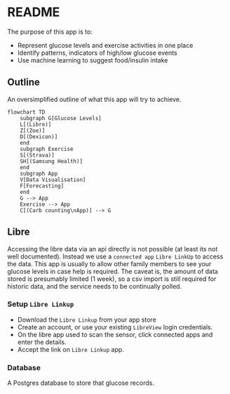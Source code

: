 # README

The purpose of this app is to:

* Represent glucose levels and exercise activities in one place
* Identify patterns, indicators of high/low glucose events
* Use machine learning to suggest food/insulin intake

## Outline

An oversimplified outline of what this app will try to achieve.

```mermaid
flowchart TD
    subgraph G[Glucose Levels]
    L[(Libre)]
    Z[(Zoe)]
    D[(Dexicon)]
    end
    subgraph Exercise
    S[(Strava)]
    SH[(Samsung Health)]
    end
    subgraph App
    V[Data Visualisation]
    F[Forecasting]
    end
    G --> App
    Exercise --> App
    C[(Carb counting\nApp)] --> G
```

## Libre
Accessing the libre data via an api directly is not possible (at least its not well documented).
Instead we use a `connected app` `Libre LinkUp` to access the data.
This app is usually to allow other family members to see your glucose levels in case help is required.
The caveat is, the amount of data stored is presumably limited (1 week), so a csv import is still required for historic data, and the service needs to be continually polled.

### Setup `Libre Linkup`
* Download the `Libre Linkup` from your app store
* Create an account, or use your existing `LibreView` login credentials.
* On the libre app used to scan the sensor, click connected apps and enter the details.
* Accept the link on `Libre Linkup` app.


### Database
A Postgres database to store that glucose records.